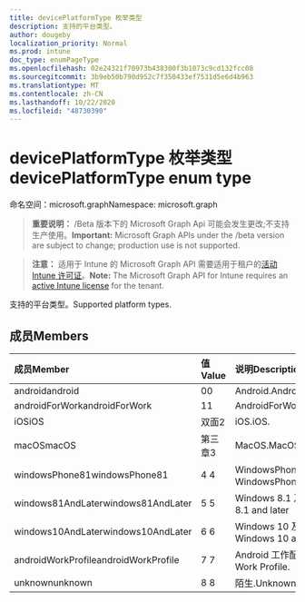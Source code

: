 ```yaml
---
title: devicePlatformType 枚举类型
description: 支持的平台类型。
author: dougeby
localization_priority: Normal
ms.prod: intune
doc_type: enumPageType
ms.openlocfilehash: 02e24321f70973b438300f3b1073c9cd132fcc08
ms.sourcegitcommit: 3b9eb50b790d952c7f350433ef7531d5e6d4b963
ms.translationtype: MT
ms.contentlocale: zh-CN
ms.lasthandoff: 10/22/2020
ms.locfileid: "48730390"
---
```

# <a name="deviceplatformtype-enum-type"></a><span data-ttu-id="262ef-103">devicePlatformType 枚举类型</span><span class="sxs-lookup"><span data-stu-id="262ef-103">devicePlatformType enum type</span></span>

<span data-ttu-id="262ef-104">命名空间：microsoft.graph</span><span class="sxs-lookup"><span data-stu-id="262ef-104">Namespace: microsoft.graph</span></span>

> <span data-ttu-id="262ef-105">**重要说明：** /Beta 版本下的 Microsoft Graph Api 可能会发生更改;不支持生产使用。</span><span class="sxs-lookup"><span data-stu-id="262ef-105">**Important:** Microsoft Graph APIs under the /beta version are subject to change; production use is not supported.</span></span>

> <span data-ttu-id="262ef-106">**注意：** 适用于 Intune 的 Microsoft Graph API 需要适用于租户的[活动 Intune 许可证](https://go.microsoft.com/fwlink/?linkid=839381)。</span><span class="sxs-lookup"><span data-stu-id="262ef-106">**Note:** The Microsoft Graph API for Intune requires an [active Intune license](https://go.microsoft.com/fwlink/?linkid=839381) for the tenant.</span></span>

<span data-ttu-id="262ef-107">支持的平台类型。</span><span class="sxs-lookup"><span data-stu-id="262ef-107">Supported platform types.</span></span>

## <a name="members"></a><span data-ttu-id="262ef-108">成员</span><span class="sxs-lookup"><span data-stu-id="262ef-108">Members</span></span>
|<span data-ttu-id="262ef-109">成员</span><span class="sxs-lookup"><span data-stu-id="262ef-109">Member</span></span>|<span data-ttu-id="262ef-110">值</span><span class="sxs-lookup"><span data-stu-id="262ef-110">Value</span></span>|<span data-ttu-id="262ef-111">说明</span><span class="sxs-lookup"><span data-stu-id="262ef-111">Description</span></span>|
|:---|:---|:---|
|<span data-ttu-id="262ef-112">android</span><span class="sxs-lookup"><span data-stu-id="262ef-112">android</span></span>|<span data-ttu-id="262ef-113">0</span><span class="sxs-lookup"><span data-stu-id="262ef-113">0</span></span>|<span data-ttu-id="262ef-114">Android.</span><span class="sxs-lookup"><span data-stu-id="262ef-114">Android.</span></span>|
|<span data-ttu-id="262ef-115">androidForWork</span><span class="sxs-lookup"><span data-stu-id="262ef-115">androidForWork</span></span>|<span data-ttu-id="262ef-116">1</span><span class="sxs-lookup"><span data-stu-id="262ef-116">1</span></span>|<span data-ttu-id="262ef-117">AndroidForWork.</span><span class="sxs-lookup"><span data-stu-id="262ef-117">AndroidForWork.</span></span>|
|<span data-ttu-id="262ef-118">iOS</span><span class="sxs-lookup"><span data-stu-id="262ef-118">iOS</span></span>|<span data-ttu-id="262ef-119">双面</span><span class="sxs-lookup"><span data-stu-id="262ef-119">2</span></span>|<span data-ttu-id="262ef-120">iOS.</span><span class="sxs-lookup"><span data-stu-id="262ef-120">iOS.</span></span>|
|<span data-ttu-id="262ef-121">macOS</span><span class="sxs-lookup"><span data-stu-id="262ef-121">macOS</span></span>|<span data-ttu-id="262ef-122">第三章</span><span class="sxs-lookup"><span data-stu-id="262ef-122">3</span></span>|<span data-ttu-id="262ef-123">MacOS.</span><span class="sxs-lookup"><span data-stu-id="262ef-123">MacOS.</span></span>|
|<span data-ttu-id="262ef-124">windowsPhone81</span><span class="sxs-lookup"><span data-stu-id="262ef-124">windowsPhone81</span></span>|<span data-ttu-id="262ef-125">4 </span><span class="sxs-lookup"><span data-stu-id="262ef-125">4</span></span>|<span data-ttu-id="262ef-126">WindowsPhone 8.1。</span><span class="sxs-lookup"><span data-stu-id="262ef-126">WindowsPhone 8.1.</span></span>|
|<span data-ttu-id="262ef-127">windows81AndLater</span><span class="sxs-lookup"><span data-stu-id="262ef-127">windows81AndLater</span></span>|<span data-ttu-id="262ef-128">5 </span><span class="sxs-lookup"><span data-stu-id="262ef-128">5</span></span>|<span data-ttu-id="262ef-129">Windows 8.1 及更高版本</span><span class="sxs-lookup"><span data-stu-id="262ef-129">Windows 8.1 and later</span></span>|
|<span data-ttu-id="262ef-130">windows10AndLater</span><span class="sxs-lookup"><span data-stu-id="262ef-130">windows10AndLater</span></span>|<span data-ttu-id="262ef-131">6 </span><span class="sxs-lookup"><span data-stu-id="262ef-131">6</span></span>|<span data-ttu-id="262ef-132">Windows 10 及更高版本。</span><span class="sxs-lookup"><span data-stu-id="262ef-132">Windows 10 and later.</span></span>|
|<span data-ttu-id="262ef-133">androidWorkProfile</span><span class="sxs-lookup"><span data-stu-id="262ef-133">androidWorkProfile</span></span>|<span data-ttu-id="262ef-134">7 </span><span class="sxs-lookup"><span data-stu-id="262ef-134">7</span></span>|<span data-ttu-id="262ef-135">Android 工作配置文件。</span><span class="sxs-lookup"><span data-stu-id="262ef-135">Android Work Profile.</span></span>|
|<span data-ttu-id="262ef-136">unknown</span><span class="sxs-lookup"><span data-stu-id="262ef-136">unknown</span></span>|<span data-ttu-id="262ef-137">8 </span><span class="sxs-lookup"><span data-stu-id="262ef-137">8</span></span>|<span data-ttu-id="262ef-138">陌生.</span><span class="sxs-lookup"><span data-stu-id="262ef-138">Unknown.</span></span>|





